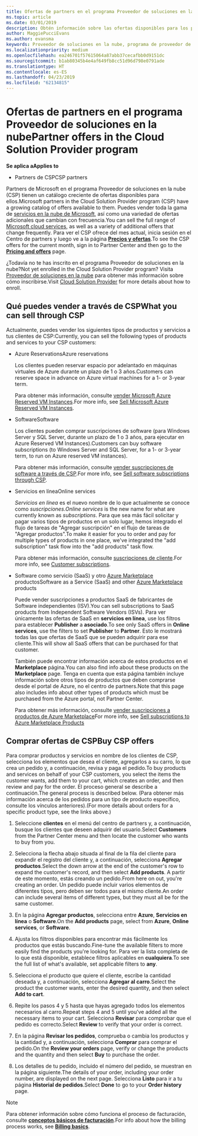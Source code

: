 ```yaml
---
title: Ofertas de partners en el programa Proveedor de soluciones en la nube | Centro de partners
ms.topic: article
ms.date: 03/01/2019
description: Obtén información sobre las ofertas disponibles para los partners que venden a través del programa Proveedor de soluciones en la nube.
author: MaggiePucciEvans
ms.author: evansma
keywords: Proveedor de soluciones en la nube, programa de proveedor de soluciones en la nube, CSP, agregar un producto, vender a clientes, ofertas de asociados, ofertas de CSP, servicios basados en la nube, Azure, Office 365, Dynamics, partner de CSP, vender en CSP, RI de Azure, instancias de máquina virtual reservadas de Azure, reservas de Azure, servicios en línea, software de suscripción, AHUB, SQL Server en Azure, Windows Server en suscripciones de cliente de Azure
ms.localizationpriority: medium
ms.openlocfilehash: ea246701f57615064a87abb37cecafbb0d9151dc
ms.sourcegitcommit: b1ab80345b4e4af649fb8cc51d96d798e0791ade
ms.translationtype: HT
ms.contentlocale: es-ES
ms.lasthandoff: 04/23/2019
ms.locfileid: "62134815"
---
```

# <a name="partner-offers-in-the-cloud-solution-provider-program"></a><span data-ttu-id="dd778-104">Ofertas de partners en el programa Proveedor de soluciones en la nube</span><span class="sxs-lookup"><span data-stu-id="dd778-104">Partner offers in the Cloud Solution Provider program</span></span> 

<span data-ttu-id="dd778-105">**Se aplica a**</span><span class="sxs-lookup"><span data-stu-id="dd778-105">**Applies to**</span></span>

-  <span data-ttu-id="dd778-106">Partners de CSP</span><span class="sxs-lookup"><span data-stu-id="dd778-106">CSP partners</span></span>

<span data-ttu-id="dd778-107">Partners de Microsoft en el programa Proveedor de soluciones en la nube (CSP) tienen un catálogo creciente de ofertas disponibles para ellos.</span><span class="sxs-lookup"><span data-stu-id="dd778-107">Microsoft partners in the Cloud Solution Provider program (CSP) have a growing catalog of offers available to them.</span></span> <span data-ttu-id="dd778-108">Puedes vender toda la gama de [servicios en la nube de Microsoft](https://partner.microsoft.com/cloud-solution-provider/products-and-services), así como una variedad de ofertas adicionales que cambian con frecuencia.</span><span class="sxs-lookup"><span data-stu-id="dd778-108">You can sell the full range of [Microsoft cloud services](https://partner.microsoft.com/cloud-solution-provider/products-and-services), as well as a variety of additional offers that change frequently.</span></span> <span data-ttu-id="dd778-109">Para ver el CSP ofrece del mes actual, inicia sesión en el Centro de partners y luego ve a la página [**Precios y ofertas**](https://partnercenter.microsoft.com/pcv/sales).</span><span class="sxs-lookup"><span data-stu-id="dd778-109">To see the CSP offers for the current month, sign in to Partner Center and then go to the [**Pricing and offers**](https://partnercenter.microsoft.com/pcv/sales) page.</span></span>  

<span data-ttu-id="dd778-110">¿Todavía no te has inscrito en el programa Proveedor de soluciones en la nube?</span><span class="sxs-lookup"><span data-stu-id="dd778-110">Not yet enrolled in the Cloud Solution Provider program?</span></span> <span data-ttu-id="dd778-111">Visita [Proveedor de soluciones en la nube](https://partner.microsoft.com/cloud-solution-provider) para obtener más información sobre cómo inscribirse.</span><span class="sxs-lookup"><span data-stu-id="dd778-111">Visit [Cloud Solution Provider](https://partner.microsoft.com/cloud-solution-provider) for more details about how to enroll.</span></span> 

## <a name="what-you-can-sell-through-csp"></a><span data-ttu-id="dd778-112">Qué puedes vender a través de CSP</span><span class="sxs-lookup"><span data-stu-id="dd778-112">What you can sell through CSP</span></span>

<span data-ttu-id="dd778-113">Actualmente, puedes vender los siguientes tipos de productos y servicios a tus clientes de CSP:</span><span class="sxs-lookup"><span data-stu-id="dd778-113">Currently, you can sell the following types of products and services to your CSP customers:</span></span>

- <span data-ttu-id="dd778-114">Azure Reservations</span><span class="sxs-lookup"><span data-stu-id="dd778-114">Azure reservations</span></span><br> 

    <span data-ttu-id="dd778-115">Los clientes pueden reservar espacio por adelantado en máquinas virtuales de Azure durante un plazo de 1 o 3 años.</span><span class="sxs-lookup"><span data-stu-id="dd778-115">Customers can reserve space in advance on Azure virtual machines for a 1- or 3-year term.</span></span><br>
    
    <span data-ttu-id="dd778-116">Para obtener más información, consulte [vender Microsoft Azure Reserved VM Instances](azure-reservations.md).</span><span class="sxs-lookup"><span data-stu-id="dd778-116">For more info, see [Sell Microsoft Azure Reserved VM Instances](azure-reservations.md).</span></span>

- <span data-ttu-id="dd778-117">Software</span><span class="sxs-lookup"><span data-stu-id="dd778-117">Software</span></span><br>

    <span data-ttu-id="dd778-118">Los clientes pueden comprar suscripciones de software (para Windows Server y SQL Server, durante un plazo de 1 o 3 años, para ejecutar en Azure Reserved VM Instances).</span><span class="sxs-lookup"><span data-stu-id="dd778-118">Customers can buy software subscriptions (to Windows Server and SQL Server, for a 1- or 3-year term, to run on Azure reserved VM instances).</span></span><br>
 
    <span data-ttu-id="dd778-119">Para obtener más información, consulte [vender suscripciones de software a través de CSP](csp-software-subscriptions.md).</span><span class="sxs-lookup"><span data-stu-id="dd778-119">For more info, see [Sell software subscriptions through CSP](csp-software-subscriptions.md).</span></span>  

- <span data-ttu-id="dd778-120">Servicios en línea</span><span class="sxs-lookup"><span data-stu-id="dd778-120">Online services</span></span><br>

    <span data-ttu-id="dd778-121">*Servicios en línea* es el nuevo nombre de lo que actualmente se conoce como *suscripciones*.</span><span class="sxs-lookup"><span data-stu-id="dd778-121">*Online services* is the new name for what are currently known as *subscriptions*.</span></span> <span data-ttu-id="dd778-122">Para que sea más fácil solicitar y pagar varios tipos de productos en un solo lugar, hemos integrado el flujo de tareas de "Agregar suscripción" en el flujo de tareas de "Agregar productos".</span><span class="sxs-lookup"><span data-stu-id="dd778-122">To make it easier for you to order and pay for multiple types of products in one place, we've integrated the "add subscription" task flow into the "add products" task flow.</span></span><br>
    
    <span data-ttu-id="dd778-123">Para obtener más información, consulte [suscripciones de cliente](customer-subscriptions.md).</span><span class="sxs-lookup"><span data-stu-id="dd778-123">For more info, see [Customer subscriptions](customer-subscriptions.md).</span></span>

- <span data-ttu-id="dd778-124">Software como servicio (SaaS) y otro [Azure Marketplace](https://azuremarketplace.microsoft.com/marketplace) productos</span><span class="sxs-lookup"><span data-stu-id="dd778-124">Software as a Service (SaaS) and other [Azure Marketplace](https://azuremarketplace.microsoft.com/marketplace) products</span></span><br>

    <span data-ttu-id="dd778-125">Puede vender suscripciones a productos SaaS de fabricantes de Software independientes (ISV).</span><span class="sxs-lookup"><span data-stu-id="dd778-125">You can sell subscriptions to SaaS products from Independent Software Vendors (ISVs).</span></span> <span data-ttu-id="dd778-126">Para ver únicamente las ofertas de SaaS en **servicios en línea**, use los filtros para establecer **Publisher** a **asociado**.</span><span class="sxs-lookup"><span data-stu-id="dd778-126">To see only SaaS offers in **Online services**, use the filters to set **Publisher** to **Partner**.</span></span> <span data-ttu-id="dd778-127">Esto le mostrará todas las que ofertas de SaaS que se pueden adquirir para ese cliente.</span><span class="sxs-lookup"><span data-stu-id="dd778-127">This will show all SaaS offers that can be purchased for that customer.</span></span><br>
    
    <span data-ttu-id="dd778-128">También puede encontrar información acerca de estos productos en el **Marketplace** página.</span><span class="sxs-lookup"><span data-stu-id="dd778-128">You can also find info about these products on the **Marketplace** page.</span></span> <span data-ttu-id="dd778-129">Tenga en cuenta que esta página también incluye información sobre otros tipos de productos que deben comprarse desde el portal de Azure, no el centro de partners.</span><span class="sxs-lookup"><span data-stu-id="dd778-129">Note that this page also includes info about other types of products which must be purchased from the Azure portal, not Partner Center.</span></span><br>

    <span data-ttu-id="dd778-130">Para obtener más información, consulte [vender suscripciones a productos de Azure Marketplace](sell-marketplace-products.md)</span><span class="sxs-lookup"><span data-stu-id="dd778-130">For more info, see [Sell subscriptions to Azure Marketplace Products](sell-marketplace-products.md)</span></span>


## <a name="buy-csp-offers"></a><span data-ttu-id="dd778-131">Comprar ofertas de CSP</span><span class="sxs-lookup"><span data-stu-id="dd778-131">Buy CSP offers</span></span>

<span data-ttu-id="dd778-132">Para comprar productos y servicios en nombre de los clientes de CSP, selecciona los elementos que desea el cliente, agregarlos a su carro, lo que crea un pedido y, a continuación, revisa y paga el pedido.</span><span class="sxs-lookup"><span data-stu-id="dd778-132">To buy products and services on behalf of your CSP customers, you select the items the customer wants, add them to your cart, which creates an order, and then review and pay for the order.</span></span> <span data-ttu-id="dd778-133">El proceso general se describe a continuación.</span><span class="sxs-lookup"><span data-stu-id="dd778-133">The general process is described below.</span></span> <span data-ttu-id="dd778-134">(Para obtener más información acerca de los pedidos para un tipo de producto específico, consulte los vínculos anteriores).</span><span class="sxs-lookup"><span data-stu-id="dd778-134">(For more details about orders for a specific product type, see the links above.)</span></span>

1. <span data-ttu-id="dd778-135">Seleccione **clientes** en el menú del centro de partners y, a continuación, busque los clientes que deseen adquirir del usuario.</span><span class="sxs-lookup"><span data-stu-id="dd778-135">Select **Customers** from the Partner Center menu and then locate the customer who wants to buy from you.</span></span> 

2. <span data-ttu-id="dd778-136">Selecciona la flecha abajo situada al final de la fila del cliente para expandir el registro del cliente y, a continuación, selecciona **Agregar productos**.</span><span class="sxs-lookup"><span data-stu-id="dd778-136">Select the down arrow at the end of the customer's row to expand the customer's record, and then select **Add products**.</span></span> <span data-ttu-id="dd778-137">A partir de este momento, estás creando un pedido.</span><span class="sxs-lookup"><span data-stu-id="dd778-137">From here on out, you're creating an order.</span></span> <span data-ttu-id="dd778-138">Un pedido puede incluir varios elementos de diferentes tipos, pero deben ser todos para el mismo cliente.</span><span class="sxs-lookup"><span data-stu-id="dd778-138">An order can include several items of different types, but they must all be for the same customer.</span></span>

3. <span data-ttu-id="dd778-139">En la página **Agregar productos**, selecciona entre **Azure**, **Servicios en línea** o **Software**.</span><span class="sxs-lookup"><span data-stu-id="dd778-139">On the **Add products** page, select from **Azure**, **Online services**, or **Software**.</span></span>

4. <span data-ttu-id="dd778-140">Ajusta los filtros disponibles para encontrar más fácilmente los productos que estás buscando.</span><span class="sxs-lookup"><span data-stu-id="dd778-140">Fine-tune the available filters to more easily find the products you're looking for.</span></span> <span data-ttu-id="dd778-141">Para ver la lista completa de lo que está disponible, establece filtros aplicables en **cualquiera**.</span><span class="sxs-lookup"><span data-stu-id="dd778-141">To see the full list of what's available, set applicable filters to **any**.</span></span> 

5. <span data-ttu-id="dd778-142">Selecciona el producto que quiere el cliente, escribe la cantidad deseada y, a continuación, selecciona **Agregar al carro**.</span><span class="sxs-lookup"><span data-stu-id="dd778-142">Select the product the customer wants, enter the desired quantity, and then select **Add to cart**.</span></span>

6. <span data-ttu-id="dd778-143">Repite los pasos 4 y 5 hasta que hayas agregado todos los elementos necesarios al carro.</span><span class="sxs-lookup"><span data-stu-id="dd778-143">Repeat steps 4 and 5 until you’ve added all the necessary items to your cart.</span></span> <span data-ttu-id="dd778-144">Selecciona **Revisar** para comprobar que el pedido es correcto.</span><span class="sxs-lookup"><span data-stu-id="dd778-144">Select **Review** to verify that your order is correct.</span></span>  

7. <span data-ttu-id="dd778-145">En la página **Revisar los pedidos**, comprueba o cambia los productos y la cantidad y, a continuación, selecciona **Comprar** para comprar el pedido.</span><span class="sxs-lookup"><span data-stu-id="dd778-145">On the **Review your orders** page, verify or change the products and the quantity and then select **Buy** to purchase the order.</span></span> 

8. <span data-ttu-id="dd778-146">Los detalles de tu pedido, incluido el número del pedido, se muestran en la página siguiente.</span><span class="sxs-lookup"><span data-stu-id="dd778-146">The details of your order, including your order number, are displayed on the next page.</span></span> <span data-ttu-id="dd778-147">Selecciona **Listo** para ir a tu página **Historial de pedidos**.</span><span class="sxs-lookup"><span data-stu-id="dd778-147">Select **Done** to go to your **Order history** page.</span></span> 

> [!NOTE]
> <span data-ttu-id="dd778-148">Para obtener información sobre cómo funciona el proceso de facturación, consulte [ **conceptos básicos de facturación**](https://docs.microsoft.com/en-us/partner-center/billing-basics).</span><span class="sxs-lookup"><span data-stu-id="dd778-148">For info about how the billing process works, see [**Billing basics**](https://docs.microsoft.com/en-us/partner-center/billing-basics).</span></span>


